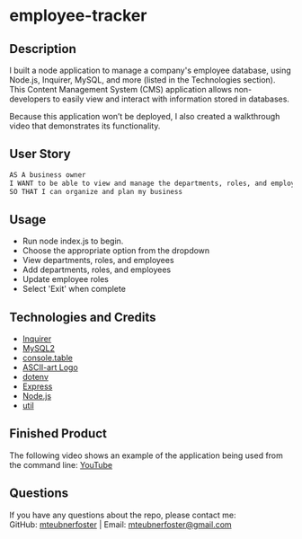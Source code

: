 # employee-tracker

## Description
I built a node application to manage a company's employee database, using Node.js, Inquirer, MySQL, and more (listed in the Technologies section). This Content Management System (CMS) application allows non-developers to easily view and interact with information stored in databases.

Because this application won’t be deployed, I also created a walkthrough video that demonstrates its functionality.

## User Story

```md
AS A business owner
I WANT to be able to view and manage the departments, roles, and employees in my company
SO THAT I can organize and plan my business
```

## Usage
* Run node index.js to begin.
* Choose the appropriate option from the dropdown
* View departments, roles, and employees
* Add departments, roles, and employees
* Update employee roles
* Select 'Exit' when complete

## Technologies and Credits
* [Inquirer](https://www.npmjs.com/package/inquirer)
* [MySQL2](https://www.npmjs.com/package/mysql2)
* [console.table](https://www.npmjs.com/package/console.table)
* [ASCII-art Logo](https://www.npmjs.com/package/asciiart-logo)
* [dotenv](https://www.npmjs.com/package/dotenv)
* [Express](https://expressjs.com/)
* [Node.js](https://nodejs.org/en/)
* [util](https://nodejs.org/api/util.html)

## Finished Product
The following video shows an example of the application being used from the command line: [YouTube](https://youtu.be/CyFZJrfrr_4)

## Questions
If you have any questions about the repo, please contact me:<br>
GitHub: [mteubnerfoster](https://github.com/mteubnerfoster) | Email: [mteubnerfoster@gmail.com](mailto:mteubnerfoster@gmail.com)